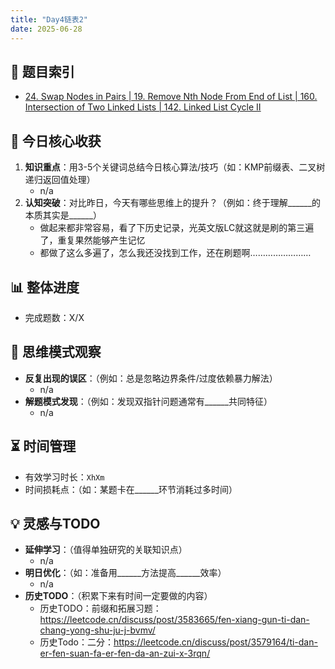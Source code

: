```yaml
---
title: "Day4链表2"
date: 2025-06-28
---
```

## 📌 题目索引
- [24. Swap Nodes in Pairs | 19. Remove Nth Node From End of List |  160. Intersection of Two Linked Lists | 142. Linked List Cycle II](https://yggo.notion.site/LC4-Swap-Nodes-in-Pairs-22047d780ccd80ee9e87dbc6578cb2eb?source=copy_link)

## 🌟 今日核心收获
1. **知识重点**：用3-5个关键词总结今日核心算法/技巧（如：KMP前缀表、二叉树递归返回值处理）
   - n/a
2. **认知突破**：对比昨日，今天有哪些思维上的提升？（例如：终于理解______的本质其实是______）
   - 做起来都非常容易，看了下历史记录，光英文版LC就这就是刷的第三遍了，重复果然能够产生记忆
   - 都做了这么多遍了，怎么我还没找到工作，还在刷题啊……………………

## 📊 整体进度
- 完成题数：X/X

## 🧠 思维模式观察
- **反复出现的误区**：（例如：总是忽略边界条件/过度依赖暴力解法）
  - n/a
- **解题模式发现**：（例如：发现双指针问题通常有______共同特征）
  - n/a

## ⏳ 时间管理
- 有效学习时长：`XhXm`
- 时间损耗点：（如：某题卡在______环节消耗过多时间）

## 💡 灵感与TODO
- **延伸学习**：（值得单独研究的关联知识点）
  - n/a
- **明日优化**：（如：准备用______方法提高______效率）
   - n/a
- **历史TODO**：（积累下来有时间一定要做的内容）
   - 历史TODO：前缀和拓展习题：https://leetcode.cn/discuss/post/3583665/fen-xiang-gun-ti-dan-chang-yong-shu-ju-j-bvmv/
   - 历史Todo：二分：https://leetcode.cn/discuss/post/3579164/ti-dan-er-fen-suan-fa-er-fen-da-an-zui-x-3rqn/

